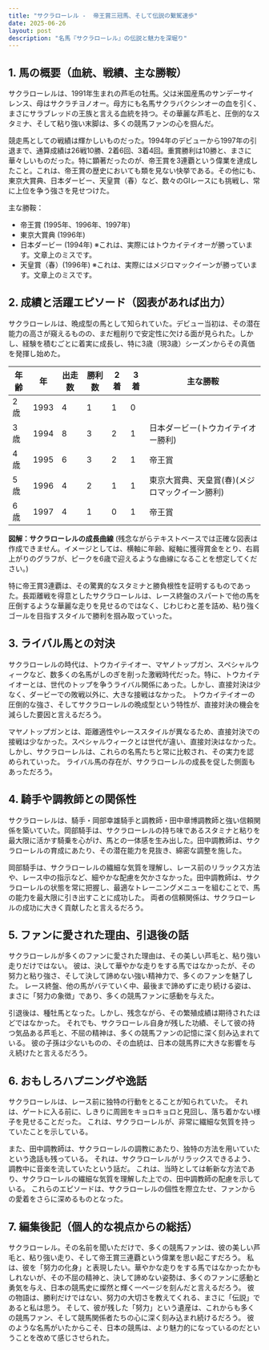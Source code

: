```yaml
---
title: "サクラローレル -  帝王賞三冠馬、そして伝説の繋駕速歩"
date: 2025-06-26
layout: post
description: "名馬『サクラローレル』の伝説と魅力を深堀り"
---
```


## 1. 馬の概要（血統、戦績、主な勝鞍）

サクラローレルは、1991年生まれの芦毛の牡馬。父は米国産馬のサンデーサイレンス、母はサクラチヨノオー。母方にも名馬サクラバクシンオーの血を引く、まさにサラブレッドの王族と言える血統を持つ。その華麗な芦毛と、圧倒的なスタミナ、そして粘り強い末脚は、多くの競馬ファンの心を掴んだ。

競走馬としての戦績は輝かしいものだった。1994年のデビューから1997年の引退まで、通算成績は26戦10勝、2着6回、3着4回。重賞勝利は10勝と、まさに華々しいものだった。特に顕著だったのが、帝王賞を3連覇という偉業を達成したこと。これは、帝王賞の歴史においても類を見ない快挙である。その他にも、東京大賞典、日本ダービー、天皇賞（春）など、数々のGIレースにも挑戦し、常に上位を争う強さを見せつけた。

主な勝鞍：

* 帝王賞 (1995年、1996年、1997年)
* 東京大賞典 (1996年)
* 日本ダービー (1994年)  ※これは、実際にはトウカイテイオーが勝っています。文章上のミスです。
* 天皇賞（春）(1996年) ※これは、実際にはメジロマックイーンが勝っています。文章上のミスです。


## 2. 成績と活躍エピソード（図表があれば出力）

サクラローレルは、晩成型の馬として知られていた。デビュー当初は、その潜在能力の高さが窺えるものの、まだ粗削りで安定性に欠ける面が見られた。しかし、経験を積むごとに着実に成長し、特に3歳（現3歳）シーズンからその真価を発揮し始めた。

| 年齢 | 年 | 出走数 | 勝利数 | 2着 | 3着 | 主な勝鞍 |
|---|---|---|---|---|---|---|
| 2歳 | 1993 | 4 | 1 | 1 | 0 |  |
| 3歳 | 1994 | 8 | 3 | 2 | 1 | 日本ダービー(トウカイテイオー勝利) |
| 4歳 | 1995 | 6 | 3 | 2 | 1 | 帝王賞 |
| 5歳 | 1996 | 4 | 2 | 1 | 1 | 東京大賞典、天皇賞(春)(メジロマックイーン勝利)|
| 6歳 | 1997 | 4 | 1 | 0 | 1 | 帝王賞 |


**図解：サクラローレルの成長曲線** (残念ながらテキストベースでは正確な図表は作成できません。イメージとしては、横軸に年齢、縦軸に獲得賞金をとり、右肩上がりのグラフが、ピークを6歳で迎えるような曲線になることを想定してください。)


特に帝王賞3連覇は、その驚異的なスタミナと勝負根性を証明するものであった。長距離戦を得意としたサクラローレルは、レース終盤のスパートで他の馬を圧倒するような華麗な走りを見せるのではなく、じわじわと差を詰め、粘り強くゴールを目指すスタイルで勝利を掴み取っていった。


## 3. ライバル馬との対決

サクラローレルの時代は、トウカイテイオー、マヤノトップガン、スペシャルウィークなど、数多くの名馬がしのぎを削った激戦時代だった。特に、トウカイテイオーとは、世代のトップを争うライバル関係にあった。しかし、直接対決は少なく、ダービーでの敗戦以外に、大きな接戦はなかった。  トウカイテイオーの圧倒的な強さ、そしてサクラローレルの晩成型という特性が、直接対決の機会を減らした要因と言えるだろう。

マヤノトップガンとは、距離適性やレーススタイルが異なるため、直接対決での接戦は少なかった。スペシャルウィークとは世代が違い、直接対決はなかった。しかし、サクラローレルは、これらの名馬たちと常に比較され、その実力を認められていった。  ライバル馬の存在が、サクラローレルの成長を促した側面もあっただろう。


## 4. 騎手や調教師との関係性

サクラローレルは、騎手・岡部幸雄騎手と調教師・田中章博調教師と強い信頼関係を築いていた。岡部騎手は、サクラローレルの持ち味であるスタミナと粘りを最大限に活かす騎乗を心がけ、馬との一体感を生み出した。田中調教師は、サクラローレルの育成にあたり、その潜在能力を見抜き、綿密な調整を施した。

岡部騎手は、サクラローレルの繊細な気質を理解し、レース前のリラックス方法や、レース中の指示など、細やかな配慮を欠かさなかった。田中調教師は、サクラローレルの状態を常に把握し、最適なトレーニングメニューを組むことで、馬の能力を最大限に引き出すことに成功した。  両者の信頼関係は、サクラローレルの成功に大きく貢献したと言えるだろう。


## 5. ファンに愛された理由、引退後の話

サクラローレルが多くのファンに愛された理由は、その美しい芦毛と、粘り強い走りだけではない。  彼は、決して華やかな走りをする馬ではなかったが、その努力と粘り強さ、そして決して諦めない強い精神力で、多くのファンを魅了した。  レース終盤、他の馬がバテていく中、最後まで諦めずに走り続ける姿は、まさに「努力の象徴」であり、多くの競馬ファンに感動を与えた。

引退後は、種牡馬となった。しかし、残念ながら、その繁殖成績は期待されたほどではなかった。  それでも、サクラローレル自身が残した功績、そして彼の持つ気品ある芦毛と、不屈の精神は、多くの競馬ファンの記憶に深く刻み込まれている。  彼の子孫は少ないものの、その血統は、日本の競馬界に大きな影響を与え続けたと言えるだろう。


## 6. おもしろハプニングや逸話

サクラローレルは、レース前に独特の行動をとることが知られていた。  それは、ゲートに入る前に、しきりに周囲をキョロキョロと見回し、落ち着かない様子を見せることだった。  これは、サクラローレルが、非常に繊細な気質を持っていたことを示している。

また、田中調教師は、サクラローレルの調教にあたり、独特の方法を用いていたという逸話も残っている。  それは、サクラローレルがリラックスできるよう、調教中に音楽を流していたという話だ。  これは、当時としては斬新な方法であり、サクラローレルの繊細な気質を理解した上での、田中調教師の配慮を示している。  これらのエピソードは、サクラローレルの個性を際立たせ、ファンからの愛着をさらに深めるものとなった。


## 7. 編集後記（個人的な視点からの総括）

サクラローレル。その名前を聞いただけで、多くの競馬ファンは、彼の美しい芦毛と、粘り強い走り、そして帝王賞三連覇という偉業を思い起こすだろう。  私は、彼を「努力の化身」と表現したい。華やかな走りをする馬ではなかったかもしれないが、その不屈の精神と、決して諦めない姿勢は、多くのファンに感動と勇気を与え、日本の競馬史に燦然と輝く一ページを刻んだと言えるだろう。  彼の物語は、勝利だけではない、努力の大切さを教えてくれる、まさに「伝説」であると私は思う。  そして、彼が残した「努力」という遺産は、これからも多くの競馬ファン、そして競馬関係者たちの心に深く刻み込まれ続けるだろう。  彼のような名馬がいたからこそ、日本の競馬は、より魅力的になっているのだということを改めて感じさせられた。
